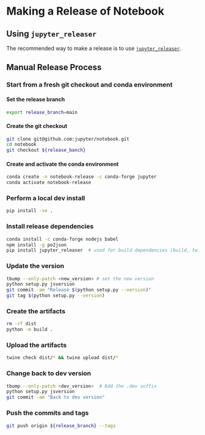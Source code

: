 # Making a Release of Notebook

## Using `jupyter_releaser`

The recommended way to make a release is to use [`jupyter_releaser`](https://github.com/jupyter-server/jupyter_releaser#checklist-for-adoption).

## Manual Release Process

### Start from a fresh git checkout and conda environment

#### Set the release branch

```bash
export release_branch=main
```

#### Create the git checkout

```bash
git clone git@github.com:jupyter/notebook.git
cd notebook
git checkout ${release_banch}
```

#### Create and activate the conda environment

```bash
conda create -n notebook-release -c conda-forge jupyter
conda activate notebook-release
```

### Perform a local dev install

```bash
pip install -ve .
```

### Install release dependencies

```bash
conda install -c conda-forge nodejs babel
npm install -g po2json
pip install jupyter_releaser  # used for build dependencies (build, twine, tbump)
```

### Update the version

```bash
tbump --only-patch <new_version> # set the new version
python setup.py jsversion
git commit -am "Release $(python setup.py --version)"
git tag $(python setup.py --version)
```

### Create the artifacts

```bash
rm -rf dist
python -m build .
```

### Upload the artifacts

```bash
twine check dist/* && twine upload dist/*
```

### Change back to dev version

```bash
tbump --only-patch <dev_version>  # Add the .dev suffix
python setup.py jsversion
git commit -am "Back to dev version"
```

### Push the commits and tags

```bash
git push origin ${release_branch} --tags
```
